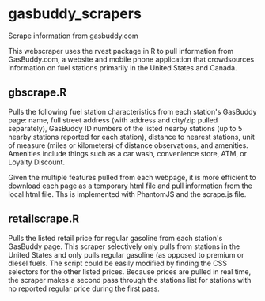 # gasbuddy_scrapers
Scrape information from gasbuddy.com

This webscraper uses the rvest package in R to pull information from GasBuddy.com, a website and mobile phone application that crowdsources information on fuel stations primarily in the United States and Canada.

## gbscrape.R
Pulls the following fuel station characteristics from each station's GasBuddy page: name, full street address (with address and city/zip pulled separately), GasBuddy ID numbers of the listed nearby stations (up to 5 nearby stations reported for each station), distance to nearest stations, unit of measure (miles or kilometers) of distance observations, and amenities. Amenities include things such as a car wash, convenience store, ATM, or Loyalty Discount.

Given the multiple features pulled from each webpage, it is more efficient to download each page as a temporary html file and pull information from the local html file. Ths is implemented with PhantomJS and the scrape.js file.

## retailscrape.R
Pulls the listed retail price for regular gasoline from each station's GasBuddy page. This scraper selectively only pulls from stations in the United States and only pulls regular gasoline (as opposed to premium or diesel fuels. The script could be easily modified by finding the CSS selectors for the other listed prices. Because prices are pulled in real time, the scraper makes a second pass through the stations list for stations with no reported regular price during the first pass.
